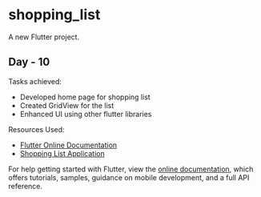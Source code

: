 # shopping_list

A new Flutter project.

## Day - 10

Tasks achieved:
* Developed home page for shopping list
* Created GridView for the list
* Enhanced UI using other flutter libraries

Resources Used:
* [Flutter Online Documentation](https://flutter.dev/docs)
* [Shopping List Application](https://www.youtube.com/watch?v=sEXekxd_IdM&feature=youtu.be)


For help getting started with Flutter, view the
[online documentation](https://flutter.dev/docs), which offers tutorials,
samples, guidance on mobile development, and a full API reference.

